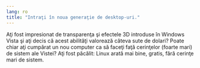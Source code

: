 ```yaml
---
lang: ro
title: "Intraţi în noua generaţie de desktop-uri."
---
```


Aţi fost impresionat de transparenţa şi efectele 3D introduse în Windows
Vista şi aţi decis că acest abilităţi valorează câteva sute de dolari?
Poate chiar aţi cumpărat un nou computer ca să faceţi faţă cerinţelor (foarte mari)
de sistem ale Vistei? Aţi fost păcălit: Linux arată mai bine, gratis,
fără cerinţe mari de sistem.

<? all_video_ids_from_file ();?>





